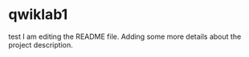 # qwiklab1
test
I am editing the README file. Adding some more details about the project description.
